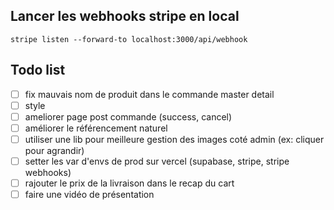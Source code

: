 ## Lancer les webhooks stripe en local

`stripe listen --forward-to localhost:3000/api/webhook`

## Todo list

- [ ] fix mauvais nom de produit dans le commande master detail
- [ ] style
- [ ] ameliorer page post commande (success, cancel)
- [ ] améliorer le référencement naturel
- [ ] utiliser une lib pour meilleure gestion des images coté admin (ex: cliquer pour agrandir)
- [ ] setter les var d'envs de prod sur vercel (supabase, stripe, stripe webhooks)
- [ ] rajouter le prix de la livraison dans le recap du cart
- [ ] faire une vidéo de présentation
